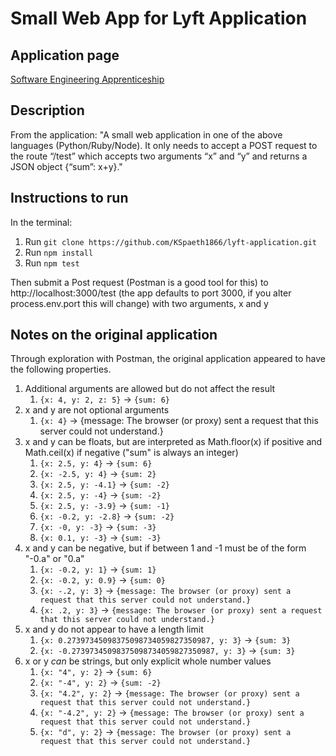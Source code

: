 # Small Web App for Lyft Application

## Application page
[Software Engineering Apprenticeship](https://www.lyft.com/jobs/software-engineering-apprenticeship)

## Description
From the application:
"A small web application in one of the above languages (Python/Ruby/Node). It only needs to accept a POST request to the route “/test” which accepts two arguments “x” and “y” and returns a JSON object {“sum”: x+y}."

## Instructions to run
In the terminal:
1. Run `git clone https://github.com/KSpaeth1866/lyft-application.git`
1. Run `npm install`
1. Run `npm test`

Then submit a Post request (Postman is a good tool for this) to http://localhost:3000/test (the app defaults to port 3000, if you alter process.env.port this will change) with two arguments, x and y

## Notes on the original application
Through exploration with Postman, the original application appeared to have the following properties.
1. Additional arguments are allowed but do not affect the result
    1. `{x: 4, y: 2, z: 5}` -> `{sum: 6}`
1. x and y are not optional arguments
    1. `{x: 4}` -> {message: The browser (or proxy) sent a request that this server could not understand.}
1. x and y can be floats, but are interpreted as Math.floor(x) if positive and Math.ceil(x) if negative ("sum" is always an integer)
    1. `{x: 2.5, y: 4}` -> `{sum: 6}`
    1. `{x: -2.5, y: 4}` -> `{sum: 2}`
    1. `{x: 2.5, y: -4.1}` -> `{sum: -2}`
    1. `{x: 2.5, y: -4}` -> `{sum: -2}`
    1. `{x: 2.5, y: -3.9}` -> `{sum: -1}`
    1. `{x: -0.2, y: -2.8}` -> `{sum: -2}`
    1. `{x: -0, y: -3}` -> `{sum: -3}`
    1. `{x: 0.1, y: -3}` -> `{sum: -3}`
1. x and y can be negative, but if between 1 and -1 must be of the form "-0.a" or "0.a"
    1. `{x: -0.2, y: 1}` -> `{sum: 1}`
    1. `{x: -0.2, y: 0.9}` -> `{sum: 0}`
    1. `{x: -.2, y: 3}` -> `{message: The browser (or proxy) sent a request that this server could not understand.}`
    1. `{x: .2, y: 3}` -> `{message: The browser (or proxy) sent a request that this server could not understand.}`
1. x and y do not appear to have a length limit
    1. `{x: 0.27397345098375098734059827350987, y: 3}` -> `{sum: 3}`
    1. `{x: -0.27397345098375098734059827350987, y: 3}` -> `{sum: 3}`
1. x or y <i>can</i> be strings, but only explicit whole number values
    1. `{x: "4", y: 2}` -> `{sum: 6}`
    1. `{x: "-4", y: 2}` -> `{sum: -2}`
    1. `{x: "4.2", y: 2}` -> `{message: The browser (or proxy) sent a request that this server could not understand.}`
    1. `{x: "-4.2", y: 2}` -> `{message: The browser (or proxy) sent a request that this server could not understand.}`
    1. `{x: "d", y: 2}` -> `{message: The browser (or proxy) sent a request that this server could not understand.}`
